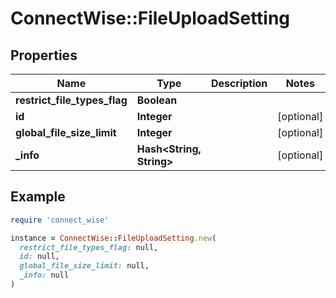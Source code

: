 # ConnectWise::FileUploadSetting

## Properties

| Name | Type | Description | Notes |
| ---- | ---- | ----------- | ----- |
| **restrict_file_types_flag** | **Boolean** |  |  |
| **id** | **Integer** |  | [optional] |
| **global_file_size_limit** | **Integer** |  | [optional] |
| **_info** | **Hash&lt;String, String&gt;** |  | [optional] |

## Example

```ruby
require 'connect_wise'

instance = ConnectWise::FileUploadSetting.new(
  restrict_file_types_flag: null,
  id: null,
  global_file_size_limit: null,
  _info: null
)
```

